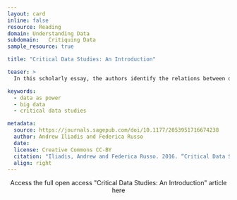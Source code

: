 ```yaml
---
layout: card
inline: false
resource: Reading
domain: Understanding Data
subdomain:   Critiquing Data
sample_resource: true

title: "Critical Data Studies: An Introduction"

teaser: >
  In this scholarly essay, the authors identify the relations between data and power and, among other things, briefly describe the framework of Critical Data Studies, its orientations, and principles.

keywords:
  - data as power
  - big data
  - critical data studies

metadata:
  source: https://journals.sagepub.com/doi/10.1177/2053951716674238
  author: Andrew Iliadis and Federica Russo
  date:
  license: Creative Commons CC-BY
  citation: "Iliadis, Andrew and Federica Russo. 2016. “Critical Data Studies: An Introduction.” Big Data & Society, vol. 3, no. 2, 2016. (Creative Commons CC-BY)."
  align: right
---
```


<link rel="stylesheet" href="https://cdn.jsdelivr.net/npm/@shoelace-style/shoelace@2.5.2/cdn/themes/light.css" />
<script type="module" src="https://cdn.jsdelivr.net/npm/@shoelace-style/shoelace@2.5.2/cdn/shoelace.js" ></script>

<div>
  <center>
  <sl-button-group label="Alignment">
  <sl-button href="https://journals.sagepub.com/doi/10.1177/2053951716674238">Access the full open access "Critical Data Studies: An Introduction" article here</sl-button>
  </sl-button-group>
</center>
</div>
